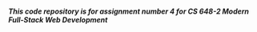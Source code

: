<h5 class="code-line" data-line-start=2 data-line-end=3 ><a id="This_code_repository_is_for_assignment_number_4_for_CS_6482_Modern_FullStack_Web_Development_2"></a>This code repository is for assignment number 4 for CS 648-2 Modern Full-Stack Web Development</h5>
